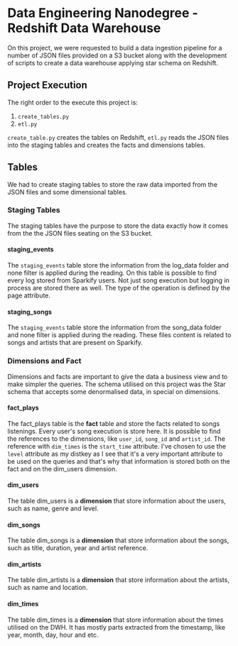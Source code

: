 # Data Engineering Nanodegree - Redshift Data Warehouse

On this project, we were requested to build a data ingestion pipeline for a number of JSON files provided on a S3 bucket along with the development of scripts to create a data warehouse applying star schema on Redshift. 

## Project Execution
The right order to the execute this project is:
1. `create_tables.py`
2. `etl.py`

`create_table.py` creates the tables on Redshift, `etl.py` reads the JSON files into the staging tables and creates the facts and dimensions tables.


## Tables 

We had to create staging tables to store the raw data imported from the JSON files and some dimensional tables.

### Staging Tables

The staging tables have the purpose to store the data exactly how it comes from the the JSON files seating on the S3 bucket.

#### staging_events
The `staging_events` table store the information from the log_data folder and none filter is applied during the reading. 
On this table is possible to find every log stored from Sparkify users. Not just song execution but logging in process are stored there as well. The type of the operation is defined by the page attribute.

#### staging_songs
The `staging_events` table store the information from the song_data folder and none filter is applied during the reading. These files content is related to songs and artists that are present on Sparkify.

### Dimensions and Fact

Dimensions and facts are important to give the data a business view and to make simpler the queries. The schema utilised on this project was the Star schema that accepts some denormalised data, in special on dimensions.

#### fact_plays

The fact_plays table is the **fact** table and store the facts related to songs listenings. Every user's song execution is store here. It is possible to find the references to the dimensions, like `user_id`, `song_id` and `artist_id`. The reference with `dim_times` is the `start_time` attribute. 
I've chosen to use the `level` attribute as my distkey as I see that it's a very important attribute to be used on the queries and that's why that information is stored both on the fact and on the dim_users dimension.

#### dim_users

The table dim_users is a **dimension** that store information about the users, such as name, genre and level.

#### dim_songs

The table dim_songs is a **dimension** that store information about the songs, such as title, duration, year and artist reference.

#### dim_artists
The table dim_artists is a **dimension** that store information about the artists, such as name and location.

#### dim_times
The table dim_times is a **dimension** that store information about the times utilised on the DWH. It has mostly parts extracted from the timestamp, like year, month, day, hour and etc.

